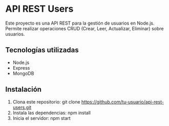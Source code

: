 # API REST Users

Este proyecto es una API REST para la gestión de usuarios en Node.js.  
Permite realizar operaciones CRUD (Crear, Leer, Actualizar, Eliminar) sobre usuarios.  

## Tecnologías utilizadas
- Node.js
- Express
- MongoDB

## Instalación
1. Clona este repositorio:
git clone https://github.com/tu-usuario/api-rest-users.git
2. Instala las dependencias:
npm install
3. Inicia el servidor:
npm start
